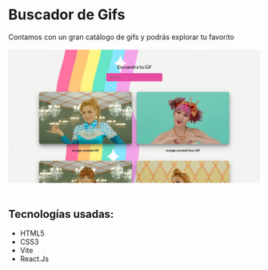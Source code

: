 <h1>
   Buscador de Gifs
</h1>

<p>
Contamos con un gran catálogo de gifs y podrás explorar tu favorito
      <br>
      <br>
    <img src="./public/orange.jpg">
    <img>
</p>

<h2>
    Tecnologías usadas:
</h2>

<ul>
    <li>HTML5</li>
    <li>CSS3</li>
    <li>Vite</li>
    <li>React.Js</li>
</ul>
